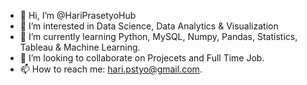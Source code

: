 - 👋 Hi, I’m @HariPrasetyoHub
- 👀 I’m interested in Data Science, Data Analytics & Visualization
- 🌱 I’m currently learning Python, MySQL, Numpy, Pandas, Statistics, Tableau & Machine Learning.
- 💞️ I’m looking to collaborate on Projecets and Full Time Job.
- 📫 How to reach me: hari.pstyo@gmail.com.

<!---
HariPrasetyoHub/HariPrasetyoHub is a ✨ special ✨ repository because its `README.md` (this file) appears on your GitHub profile.
You can click the Preview link to take a look at your changes.
--->
